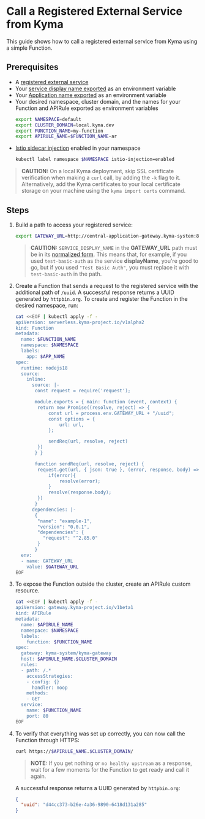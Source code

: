 # Call a Registered External Service from Kyma

This guide shows how to call a registered external service from Kyma using a simple Function.

## Prerequisites

- A [registered external service](01-20-register-manage-services.md)
- Your [service display name exported](01-20-register-manage-services.md#prerequisites) as an environment variable
- Your [Application name exported](01-10-create-application.md#prerequisites) as an environment variable
- Your desired namespace, cluster domain, and the names for your Function and APIRule exported as environment variables
  ```bash
  export NAMESPACE=default
  export CLUSTER_DOMAIN=local.kyma.dev
  export FUNCTION_NAME=my-function
  export APIRULE_NAME=$FUNCTION_NAME-ar
  ```
- [Istio sidecar injection](https://kyma-project.io/#/istio/user/00-30-overview-istio-sidecars) enabled in your namespace
  ```bash
  kubectl label namespace $NAMESPACE istio-injection=enabled
  ```

> **CAUTION:** On a local Kyma deployment, skip SSL certificate verification when making a `curl` call, by adding the `-k` flag to it. Alternatively, add the Kyma certificates to your local certificate storage on your machine using the `kyma import certs` command.

## Steps

1. Build a path to access your registered service:

   ```bash
   export GATEWAY_URL=http://central-application-gateway.kyma-system:8080/$APP_NAME/$SERVICE_DISPLAY_NAME
   ```

   > **CAUTION:** `SERVICE_DISPLAY_NAME` in the **GATEWAY_URL** path must be in its [normalized form](01-30-register-secured-api.md#register-a-secured-api). This means that, for example, if you used `test-basic-auth` as the service **displayName**, you're good to go, but if you used `"Test Basic Auth"`, you must replace it with `test-basic-auth` in the path.

2. Create a Function that sends a request to the registered service with the additional path of `/uuid`. A successful response returns a UUID generated by `httpbin.org`. To create and register the Function in the desired namespace, run:

   ```bash
   cat <<EOF | kubectl apply -f -
   apiVersion: serverless.kyma-project.io/v1alpha2
   kind: Function
   metadata:
     name: $FUNCTION_NAME
     namespace: $NAMESPACE
     labels:
       app: $APP_NAME
   spec:
     runtime: nodejs18
     source:
       inline:
         source: |-
          const request = require('request');

          module.exports = { main: function (event, context) {
           return new Promise((resolve, reject) => {
               const url = process.env.GATEWAY_URL + "/uuid";
               const options = {
                   url: url,
               };

               sendReq(url, resolve, reject)
           })
          } }

          function sendReq(url, resolve, reject) {
           request.get(url, { json: true }, (error, response, body) => {
               if(error){
                   resolve(error);
               }
               resolve(response.body);
           })
          }
         dependencies: |-
          {
           "name": "example-1",
           "version": "0.0.1",
           "dependencies": {
             "request": "^2.85.0"
           }
          }
     env:
     - name: GATEWAY_URL
       value: $GATEWAY_URL
   EOF
   ```

3. To expose the Function outside the cluster, create an APIRule custom resource.

   ```bash
   cat <<EOF | kubectl apply -f -
   apiVersion: gateway.kyma-project.io/v1beta1
   kind: APIRule
   metadata:
     name: $APIRULE_NAME
     namespace: $NAMESPACE
     labels:
       function: $FUNCTION_NAME
   spec:
     gateway: kyma-system/kyma-gateway
     host: $APIRULE_NAME.$CLUSTER_DOMAIN
     rules:
     - path: /.*
       accessStrategies:
       - config: {}
         handler: noop
       methods:
       - GET
     service:
       name: $FUNCTION_NAME
       port: 80
   EOF
   ```

4. To verify that everything was set up correctly, you can now call the Function through HTTPS:

      ```bash
      curl https://$APIRULE_NAME.$CLUSTER_DOMAIN/
      ```

   >**NOTE:** If you get nothing or `no healthy upstream` as a response, wait for a few moments for the Function to get ready and call it again.

   A successful response returns a UUID generated by `httpbin.org`:

   ```json
   {
     "uuid": "d44cc373-b26e-4a36-9890-6418d131a285"
   }
   ```